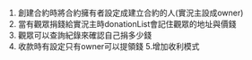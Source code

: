 #
1. 創建合約時將合約擁有者設定成建立合約的人(實況主設成owner)
2. 當有觀眾捐錢給實況主時donationList會記住觀眾的地址與價錢
3. 觀眾可以查詢紀錄來確認自己捐多少錢
4. 收款時有設定只有owner可以提領錢
5.增加收利模式
